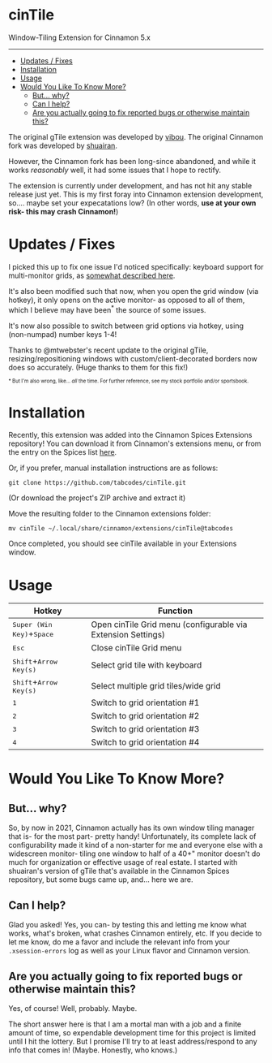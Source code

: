 # cinTile 
Window-Tiling Extension for Cinnamon 5.x

-----
- [Updates / Fixes](#updates--fixes)
- [Installation](#installation)
- [Usage](#usage)
- [Would You Like To Know More?](#would-you-like-to-know-more)
  - [But... why?](#but-why)
  - [Can I help?](#can-i-help)
  - [Are you actually going to fix reported bugs or otherwise maintain this?](#are-you-actually-going-to-fix-reported-bugs-or-otherwise-maintain-this)



The original gTile extension was developed by [vibou](https://github.com/vibou/vibou.gTile). The original Cinnamon fork was developed by [shuairan](https://github.com/shuairan/gTile). 

However, the Cinnamon fork has been long-since abandoned, and while it works *reasonably* well, it had some issues that I hope to rectify.

The extension is currently under development, and has not hit any stable release just yet. This is my first foray
into Cinnamon extension development, so.... maybe set your expecatations low? (In other words, **use at your own risk- this may crash Cinnamon!**)

# Updates / Fixes

I picked this up to fix one issue I'd noticed specifically: keyboard support for multi-monitor grids, as [somewhat described here](https://github.com/linuxmint/cinnamon-spices-extensions/issues/191). 

It's also been modified such that now, when you open the grid window (via hotkey), it only opens on the active monitor- as opposed to all of them, which I believe may have been<sup>*</sup> the source of some issues.

It's now also possible to switch between grid options via hotkey, using (non-numpad) number keys 1-4!

Thanks to @mtwebster's recent update to the original gTile, resizing/repositioning windows with custom/client-decorated borders now does so accurately. (Huge thanks to them for this fix!)

<sub><sub>* But I'm also wrong, like... *all* the time. For further reference, see my stock portfolio and/or sportsbook.</sub></sub>


# Installation

Recently, this extension was added into the Cinnamon Spices Extensions repository! You can download it from Cinnamon's extensions menu, or from the entry on the Spices list [here](https://cinnamon-spices.linuxmint.com/extensions/view/90).

Or, if you prefer, manual installation instructions are as follows:

	git clone https://github.com/tabcodes/cinTile.git

(Or download the project's ZIP archive and extract it)

Move the resulting folder to the Cinnamon extensions folder:

	mv cinTile ~/.local/share/cinnamon/extensions/cinTile@tabcodes

Once completed, you should see cinTile available in your Extensions window.

# Usage


| Hotkey      | Function    |
| ----------- | ----------- |
|<kbd>Super (Win Key)</kbd>+<kbd>Space</kbd> | Open cinTile Grid menu (configurable via Extension Settings) |
| <kbd>Esc</kbd> | Close cinTile Grid menu       |
| <kbd>Shift</kbd>+<kbd>Arrow Key(s)</kbd> | Select grid tile with keyboard |
| <kbd>Shift</kbd>+<kbd>Arrow Key(s)</kbd> | Select multiple grid tiles/wide grid |
| <kbd>1</kbd>| Switch to grid orientation #1 |
| <kbd>2</kbd>| Switch to grid orientation #2 |
| <kbd>3</kbd>| Switch to grid orientation #3 |
| <kbd>4</kbd>| Switch to grid orientation #4 |


# Would You Like To Know More?


## But... why?

So, by now in 2021, Cinnamon actually has its own window tiling manager that is- for the most part- pretty handy! Unfortunately, its complete lack of configurability made it kind of a non-starter for me and everyone else with a widescreen monitor- tiling one window to half of a 40+" monitor doesn't do much for organization or effective usage of real estate. I started with shuairan's version of gTile that's available in the Cinnamon Spices repository, but some bugs came up, and... here we are.

## Can I help?

Glad you asked! Yes, you can- by testing this and letting me know what works, what's broken, what crashes Cinnamon entirely, etc. If you decide to let me know, do me a favor and include the relevant info from your `.xsession-errors` log as well as your Linux flavor and Cinnamon version.

## Are you actually going to fix reported bugs or otherwise maintain this?

Yes, of course! Well, probably. Maybe. 

The short answer here is that I am a mortal man with a job and a finite amount of time, so expendable development time for this project is limited until I hit the lottery. But I promise I'll try to at least address/respond to any info that comes in! (Maybe. Honestly, who knows.) 


